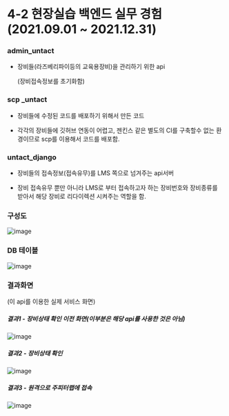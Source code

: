 # 4-2 현장실습 백엔드 실무 경험 (2021.09.01 ~ 2021.12.31)

### admin_untact

- 장비들(라즈베리파이등의 교육용장비)을 관리하기 위한 api

  (장비접속정보를 초기화함)

### scp \_untact

- 장비들에 수정된 코드를 배포하기 위해서 만든 코드

- 각각의 장비들에 깃허브 연동이 어렵고, 젠킨스 같은 별도의 CI를 구축할수 없는 환경이므로 scp를 이용해서 코드를 배포함.

### untact_django

- 장비들의 접속정보(접속유무)를 LMS 쪽으로 넘겨주는 api서버

- 장비 접속유무 뿐만 아니라 LMS로 부터 접속하고자 하는 장비번호와 장비종류를 받아서 해당 장비로 리다이렉션 시켜주는 역할을 함.


### 구성도
![image](https://user-images.githubusercontent.com/56991244/164122445-32e78581-aa3b-4a83-b1c7-aa69d2270e4e.png)

### DB 테이블
![image](https://user-images.githubusercontent.com/56991244/164122475-590b47b3-4da7-4d3c-b9c2-625f00943c2e.png)

### 결과화면
(이 api를 이용한 실제 서비스 화면)

##### 결과1 - 장비상태 확인 이전 화면(이부분은 해당 api를 사용한 것은 아님)

![image](https://user-images.githubusercontent.com/56991244/164122526-f4872454-69d4-4370-903f-d8c6cb0bf87d.png)

##### 결과2 - 장비상태 확인

![image](https://user-images.githubusercontent.com/56991244/164122611-37318e0d-6bd3-4b2a-a962-ba654f236e8d.png)

##### 결과3 - 원격으로 주피터랩에 접속

![image](https://user-images.githubusercontent.com/56991244/164122675-3aaed17b-de8d-479b-acec-81c4ef0c2056.png)


